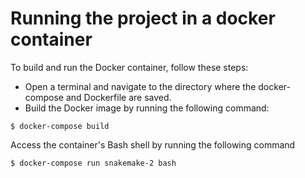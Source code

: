 # Running the project in a docker container

To build and run the Docker container, follow these steps:

- Open a terminal and navigate to the directory where the docker-compose and Dockerfile are saved.
- Build the Docker image by running the following command: 
```
$ docker-compose build
```

Access the container's Bash shell by running the following command

```
$ docker-compose run snakemake-2 bash
```
